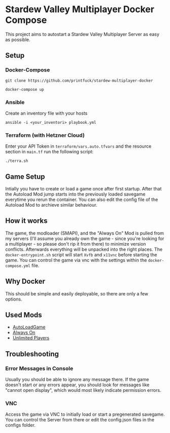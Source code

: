# Stardew Valley Multiplayer Docker Compose

This project aims to autostart a Stardew Valley Multiplayer Server as easy as possible.

## Setup

### Docker-Compose
 
```
git clone https://github.com/printfuck/stardew-multiplayer-docker

docker-compose up
```
### Ansible

Create an inventory file with your hosts

```
ansible -i <your_inventori> playbook.yml
```

### Terraform (with Hetzner Cloud)

Enter your API Token in `terraform/vars.auto.tfvars` and  the resource section in `main.tf` run the following script:

```
./terra.sh
```

## Game Setup

Intially you have to create or load a game once after first startup. After that the Autoload Mod jump starts into the previously loaded savegame everytime you rerun the container. You can also edit the config file of the Autoload Mod to archieve similar behaviour.

## How it works

The game, the modloader (SMAPI), and the "Always On" Mod is pulled from my servers (I'll assume you already own the game - since you're looking for a multiplayer - so please don't rip it from there) to minimize version conflicts. Afterwards everything will be unpacked into the right places. The `docker-entrypoint.sh` script will start `Xvfb` and `x11vnc` before starting the game. You can control the game via vnc with the settings within the `docker-compose.yml` file.

## Why Docker

This should be simple and easily deployable, so there are only a few options.

## Used Mods

* [AutoLoadGame](https://www.nexusmods.com/stardewvalley/mods/2509)
* [Always On](https://community.playstarbound.com/threads/updating-mods-for-stardew-valley-1-4.156000/page-20#post-3353880)
* [Unlimited Players](https://www.nexusmods.com/stardewvalley/mods/2213)

## Troubleshooting

### Error Messages in Console

Usually you should be able to ignore any message there. If the game doesn't start or any errors appear, you should look for messages like "cannot open display", which would most likely indicate permission errors.

### VNC

Access the game via VNC to initially load or start a pregenerated savegame. You can control the Server from there or edit the config.json files in the configs folder.


